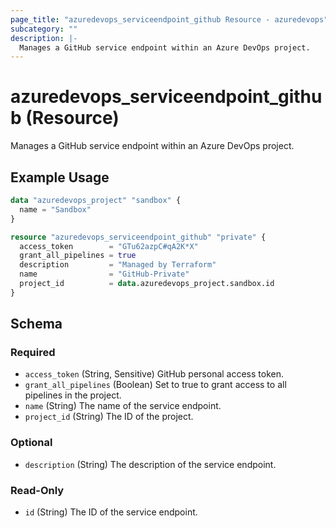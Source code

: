 ```yaml
---
page_title: "azuredevops_serviceendpoint_github Resource - azuredevops"
subcategory: ""
description: |-
  Manages a GitHub service endpoint within an Azure DevOps project.
---
```


# azuredevops_serviceendpoint_github (Resource)

Manages a GitHub service endpoint within an Azure DevOps project.

## Example Usage

```terraform
data "azuredevops_project" "sandbox" {
  name = "Sandbox"
}

resource "azuredevops_serviceendpoint_github" "private" {
  access_token        = "GTu62azpC#qA2K*X"
  grant_all_pipelines = true
  description         = "Managed by Terraform"
  name                = "GitHub-Private"
  project_id          = data.azuredevops_project.sandbox.id
}
```

<!-- schema generated by tfplugindocs -->
## Schema

### Required

- `access_token` (String, Sensitive) GitHub personal access token.
- `grant_all_pipelines` (Boolean) Set to true to grant access to all pipelines in the project.
- `name` (String) The name of the service endpoint.
- `project_id` (String) The ID of the project.

### Optional

- `description` (String) The description of the service endpoint.

### Read-Only

- `id` (String) The ID of the service endpoint.
